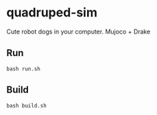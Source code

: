 # quadruped-sim
Cute robot dogs in your computer. Mujoco + Drake

## Run

`bash run.sh`

## Build

`bash build.sh`

